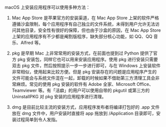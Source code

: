  macOS 上安装应用程序可以使用多种方法：

1. Mac App Store 是苹果官方的安装渠道，在 Mac App Store 上架的软件严格遵循沙盒限制，每个应用程序有自己独立的文件系统，未得到用户允许无法访问其他目录，安全性有很好的保障，但也由于沙盒的原因，在 Mac App Store 上架的应用程序有不少都是阉割版程序，缺失部分核心功能，如 QQ、QQ 音乐、Alfred 等。

2. pkg 是早期 Mac 上非常常用的安装方式，在前面也提到过 Python 提供了官方 pkg 安装包，同样它也可以用来安装应用程序。使用 pkg 进行安装只需要双击 pkg 文件，然后按照提示一步一步进行即可，与在 Windows 上安装软件非常相似，使用起来比较方便。但是 pkg 安装存在的问题是应用程序产生的文件可能会与系统文件混在一起，卸载的时候如果不借助第三方清理工具会非常麻烦。常见的使用 pkg 安装的软件有 Adobe 全家、Microsoft Office、Teamviewer 等。有「洁癖」的用户可以使用自带的 pkgutil 或第三方的 UninstallPKG 对 pkg 安装的应用程序进行清理。

3. dmg 是目前比较主流的安装方式，应用程序发布者将编译打包好的 .app 文件放在 dmg 文件中，用户安装时直接将 app 拖放到 /Application 目录即可，安装过程简单到令人发指。
